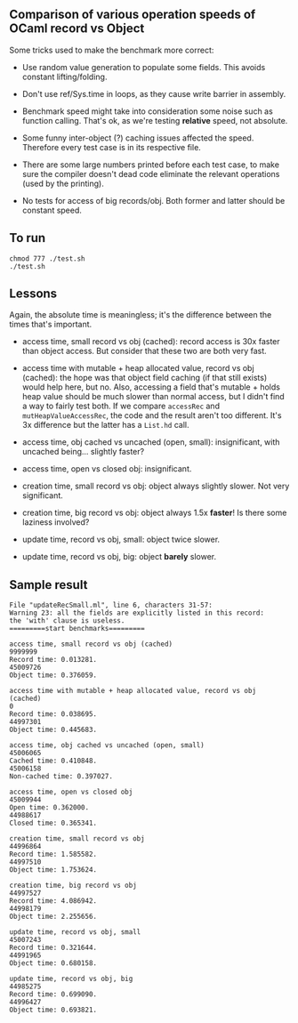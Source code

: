 ## Comparison of various operation speeds of OCaml record vs Object

Some tricks used to make the benchmark more correct:

- Use random value generation to populate some fields. This avoids constant lifting/folding.

- Don't use ref/Sys.time in loops, as they cause write barrier in assembly.

- Benchmark speed might take into consideration some noise such as function calling. That's ok, as we're testing **relative** speed, not absolute.

- Some funny inter-object (?) caching issues affected the speed. Therefore every test case is in its respective file.

- There are some large numbers printed before each test case, to make sure the compiler doesn't dead code eliminate the relevant operations (used by the printing).

- No tests for access of big records/obj. Both former and latter
should be constant speed.

## To run
```
chmod 777 ./test.sh
./test.sh
```

## Lessons

Again, the absolute time is meaningless; it's the difference between the times that's important.

- access time, small record vs obj (cached): record access is 30x faster than object access. But consider that these two are both very fast.

- access time with mutable + heap allocated value, record vs obj (cached): the hope was that object field caching (if that still exists) would help here, but no. Also, accessing a field that's mutable + holds heap value should be much slower than normal access, but I didn't find a way to fairly test both. If we compare `accessRec` and `mutHeapValueAccessRec`, the code and the result aren't too different. It's 3x difference but the latter has a `List.hd` call.

- access time, obj cached vs uncached (open, small): insignificant, with uncached being... slightly faster?

- access time, open vs closed obj: insignificant.

- creation time, small record vs obj: object always slightly slower. Not very significant.

- creation time, big record vs obj: object always 1.5x **faster**! Is there some laziness involved?

- update time, record vs obj, small: object twice slower.

- update time, record vs obj, big: object **barely** slower.

## Sample result

```
File "updateRecSmall.ml", line 6, characters 31-57:
Warning 23: all the fields are explicitly listed in this record:
the 'with' clause is useless.
=========start benchmarks=========

access time, small record vs obj (cached)
9999999
Record time: 0.013281.
45009726
Object time: 0.376059.

access time with mutable + heap allocated value, record vs obj (cached)
0
Record time: 0.038695.
44997301
Object time: 0.445683.

access time, obj cached vs uncached (open, small)
45006065
Cached time: 0.410848.
45006158
Non-cached time: 0.397027.

access time, open vs closed obj
45009944
Open time: 0.362000.
44988617
Closed time: 0.365341.

creation time, small record vs obj
44996864
Record time: 1.585582.
44997510
Object time: 1.753624.

creation time, big record vs obj
44997527
Record time: 4.086942.
44998179
Object time: 2.255656.

update time, record vs obj, small
45007243
Record time: 0.321644.
44991965
Object time: 0.680158.

update time, record vs obj, big
44985275
Record time: 0.699090.
44996427
Object time: 0.693821.
```
